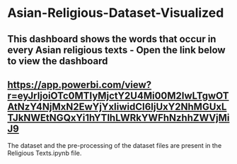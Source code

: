 # Asian-Religious-Dataset-Visualized
 This dashboard shows the words that occur in every Asian religious texts - Open the link below to view the dashboard
 ------------------------------------------------
 https://app.powerbi.com/view?r=eyJrIjoiOTc0MTIyMjctY2U4Mi00M2IwLTgwOTAtNzY4NjMxN2EwYjYxIiwidCI6IjUxY2NhMGUxLTJkNWEtNGQxYi1hYTlhLWRkYWFhNzhhZWVjMiJ9
 ------------------------------------------------
 
 The dataset and the pre-processing of the dataset files are present in the Religious Texts.ipynb file. 
 
 

